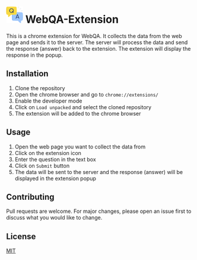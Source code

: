 # <img src="https://raw.githubusercontent.com/kishanmurthy/WebQA-Extension/main/images/main_128.png" alt= “Logo” width="45" height="45">  WebQA-Extension 







This is a chrome extension for WebQA. It collects the data from the web page and sends it to the server. The server will process the data and send the response (answer) back to the extension. The extension will display the response in the popup.

## Installation

1. Clone the repository
2. Open the chrome browser and go to `chrome://extensions/`
3. Enable the developer mode
4. Click on `Load unpacked` and select the cloned repository
5. The extension will be added to the chrome browser

## Usage

1. Open the web page you want to collect the data from
2. Click on the extension icon
3. Enter the question in the text box
4. Click on `Submit` button
5. The data will be sent to the server and the response (answer) will be displayed in the extension popup

## Contributing

Pull requests are welcome. For major changes, please open an issue first to discuss what you would like to change.

## License

[MIT](
https://choosealicense.com/licenses/mit/)
